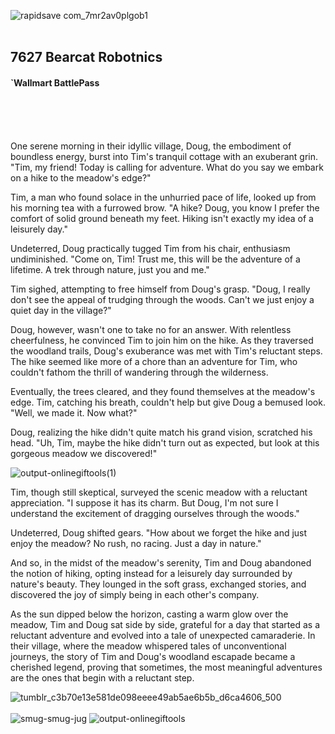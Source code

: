 ![rapidsave com_7mr2av0plgob1](https://github.com/MisterBeyer/wallmart-battlepass-2024/assets/25889332/29a9c2f0-04e0-4f97-870e-862f58914715)
<br/>
<br/>
<h2>7627 Bearcat Robotnics</h2>
<h4>`Wallmart BattlePass</h4>
<br/>


<br/>
<br/>

One serene morning in their idyllic village, Doug, the embodiment of boundless energy, burst into Tim's tranquil cottage with an exuberant grin. "Tim, my friend! Today is calling for adventure. What do you say we embark on a hike to the meadow's edge?"

Tim, a man who found solace in the unhurried pace of life, looked up from his morning tea with a furrowed brow. "A hike? Doug, you know I prefer the comfort of solid ground beneath my feet. Hiking isn't exactly my idea of a leisurely day."

Undeterred, Doug practically tugged Tim from his chair, enthusiasm undiminished. "Come on, Tim! Trust me, this will be the adventure of a lifetime. A trek through nature, just you and me."

Tim sighed, attempting to free himself from Doug's grasp. "Doug, I really don't see the appeal of trudging through the woods. Can't we just enjoy a quiet day in the village?"

Doug, however, wasn't one to take no for an answer. With relentless cheerfulness, he convinced Tim to join him on the hike. As they traversed the woodland trails, Doug's exuberance was met with Tim's reluctant steps. The hike seemed like more of a chore than an adventure for Tim, who couldn't fathom the thrill of wandering through the wilderness.

Eventually, the trees cleared, and they found themselves at the meadow's edge. Tim, catching his breath, couldn't help but give Doug a bemused look. "Well, we made it. Now what?"

Doug, realizing the hike didn't quite match his grand vision, scratched his head. "Uh, Tim, maybe the hike didn't turn out as expected, but look at this gorgeous meadow we discovered!"

![output-onlinegiftools(1)](https://github.com/MisterBeyer/wallmart-battlepass-2024/assets/25889332/af38364c-5f03-460f-9fb2-01b5866fc5b4)

Tim, though still skeptical, surveyed the scenic meadow with a reluctant appreciation. "I suppose it has its charm. But Doug, I'm not sure I understand the excitement of dragging ourselves through the woods."

Undeterred, Doug shifted gears. "How about we forget the hike and just enjoy the meadow? No rush, no racing. Just a day in nature."

And so, in the midst of the meadow's serenity, Tim and Doug abandoned the notion of hiking, opting instead for a leisurely day surrounded by nature's beauty. They lounged in the soft grass, exchanged stories, and discovered the joy of simply being in each other's company.

As the sun dipped below the horizon, casting a warm glow over the meadow, Tim and Doug sat side by side, grateful for a day that started as a reluctant adventure and evolved into a tale of unexpected camaraderie. In their village, where the meadow whispered tales of unconventional journeys, the story of Tim and Doug's woodland escapade became a cherished legend, proving that sometimes, the most meaningful adventures are the ones that begin with a reluctant step.


![tumblr_c3b70e13e581de098eeee49ab5ae6b5b_d6ca4606_500](https://github.com/MisterBeyer/wallmart-battlepass-2024/assets/25889332/db9b1335-a9fc-4ae9-8d39-271ee2c8554e)
</br>
</br>
![smug-smug-jug](https://github.com/MisterBeyer/wallmart-battlepass-2024/assets/156412087/34393cda-a8d2-445b-a6e1-5e4a5c86575a)
![output-onlinegiftools](https://github.com/MisterBeyer/wallmart-battlepass-2024/assets/25889332/9269a21b-9f1a-4b67-b249-13e74744620c)

